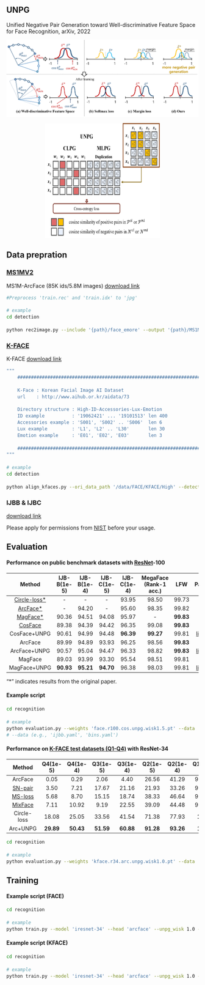 ## UNPG
Unified Negative Pair Generation toward
Well-discriminative Feature Space for Face
Recognition, arXiv, 2022

![](_images/geo_intro.png)
<p align="center">
<img src="_images/multi_vs_uni.png"  width="300" height="300"/>
</p>

## Data prepration

### [MS1MV2](https://arxiv.org/abs/1801.07698)
MS1M-ArcFace (85K ids/5.8M images) [download link](https://github.com/deepinsight/insightface/wiki/Dataset-Zoo)

```bash
#Preprocess 'train.rec' and 'train.idx' to 'jpg'

# example
cd detection

python rec2image.py --include '{path}/face_emore' --output '{path}/MS1MV2'
```

### [K-FACE](https://arxiv.org/abs/2103.02211)
K-FACE [download link](https://github.com/Jung-Jun-Uk/mixface)

```bash
"""
    ###################################################################

    K-Face : Korean Facial Image AI Dataset
    url    : http://www.aihub.or.kr/aidata/73

    Directory structure : High-ID-Accessories-Lux-Emotion
    ID example          : '19062421' ... '19101513' len 400
    Accessories example : 'S001', 'S002' .. 'S006'  len 6
    Lux example         : 'L1', 'L2' .. 'L30'       len 30
    Emotion example     : 'E01', 'E02', 'E03'       len 3
    
    ###################################################################
"""

# example
cd detection

python align_kfaces.py --ori_data_path '/data/FACE/KFACE/High' --detected_data_path 'kface_retina_align_112x112'
```

### IJBB & IJBC
[download link](https://github.com/IrvingMeng/MagFace)

Please apply for permissions from [NIST](https://www.nist.gov/programs-projects/face-challenges) before your usage.

## Evaluation

#### Performance on public benchmark datasets with [ResNet](https://arxiv.org/abs/1512.03385)-100
|Method|IJB-B(1e-5)|IJB-B(1e-4)|IJB-C(1e-5)|IJB-C(1e-4)|MegaFace (Rank-1 acc.)|LFW|Path|
|:---:|:---:|:---:|:---:|:---:|:---:|:---:|:---:|
|[Circle-loss*](https://arxiv.org/abs/2002.10857)|-|-|-|93.95|98.50|99.73|-|
|[ArcFace*](https://arxiv.org/abs/1801.07698)|-|94.20|-|95.60|98.35|99.82|-|
|[MagFace*](https://arxiv.org/abs/2103.06627)|90.36|94.51|94.08|95.97|-|**99.83**|-|
|[CosFace](https://arxiv.org/abs/1801.09414)|89.38|94.39|94.42|96.35|99.08|**99.83**|-|
|CosFace+UNPG|90.61|94.99|94.48|**96.39**|**99.27**|99.81|[link](https://koreatechackr-my.sharepoint.com/:u:/g/personal/rnans33_koreatech_ac_kr/EfQrB42yUHlIpy_G-tg7UH4BedVBFywGVRivRTwzkzyeRQ?e=xJ6T48)|
|ArcFace|89.99|94.89|93.93|96.25|98.56|**99.83**|-|
|ArcFace+UNPG|90.57|95.04|94.47|96.33|98.82|**99.83**|[link](https://koreatechackr-my.sharepoint.com/:u:/g/personal/rnans33_koreatech_ac_kr/EZlqt0175BVFmG0VvsnhNc8Bym9e18BHt0mrsDXAuk9eMw?e=h75aWI)|
|MagFace|89.03|93.99|93.30|95.54|98.51|99.81|-|
|MagFace+UNPG|**90.93**|**95.21**|**94.70**|96.38|98.03|99.81|[link](https://koreatechackr-my.sharepoint.com/:u:/g/personal/rnans33_koreatech_ac_kr/EYPx3wZNc3xMkULR7RpIgK0BK0UY_iHs6oZnkg49Xm21sw)|

“*” indicates results from the original paper.

#### Example script

```bash
cd recognition

# example
python evaluation.py --weights 'face.r100.cos.unpg.wisk1.5.pt' --data 'ijbc.yaml' 
# --data (e.g., 'ijbb.yaml', 'bins.yaml')
```

#### Performance on [K-FACE test datasets (Q1-Q4)](https://arxiv.org/abs/2111.01717) with ResNet-34
|Method|Q4(1e-5)|Q4(1e-4)|Q3(1e-5)|Q3(1e-4)|Q2(1e-5)|Q2(1e-4)|Q1(1e-3)|Q1(1e-2)|Path|
|:---:|:---:|:---:|:---:|:---:|:---:|:---:|:---:|:---:|:---:|
|ArcFace|0.05|0.29|2.06|4.40|26.56|41.29|94.00|**100**|-|
|[SN-pair](https://arxiv.org/abs/2111.01717)|3.50|7.21|17.67|21.16|21.93|33.26|91.80|97.60|-|
|[MS-loss](https://arxiv.org/abs/1904.06627)|5.68|8.70|15.15|18.74|38.33|46.64|94.60|99.20|-|
|[MixFace](https://arxiv.org/abs/2111.01717)|7.11|10.92|9.19|22.55|39.09|44.48|97.00|**100**|-|
|Circle-loss|18.08|25.05|33.56|41.54|71.38|77.93|**100**|**100**|-|
|Arc+UNPG|**29.89**|**50.43**|**51.59**|**60.88**|**91.28**|**93.26**|**100**|**100**|[link](https://koreatechackr-my.sharepoint.com/:u:/g/personal/rnans33_koreatech_ac_kr/ETm5sPGktupEj0Om7U9DzmcBjWLR3r-KLK8pf-q-MflvwQ?e=MBE4KG)|

```bash
cd recognition

# example
python evaluation.py --weights 'kface.r34.arc.unpg.wisk1.0.pt' --data 'kface.yaml' 
```

## Training
#### Example script (FACE)
```bash
cd recognition

# example 
python train.py --model 'iresnet-34' --head 'arcface' --unpg_wisk 1.0 --data 'data/face.yaml' --hyp 'data/hyp.yaml' --name 'example' --device 0,1
```

#### Example script (KFACE)
```bash
cd recognition

# example 
python train.py --model 'iresnet-34' --head 'arcface' --unpg_wisk 1.0 --data 'data/kface.yaml' --hyp 'data/hyp.yaml' --name 'example' --device 0,1
```